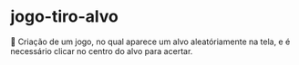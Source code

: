 # jogo-tiro-alvo
🎯
Criação de um jogo, no qual aparece um alvo aleatóriamente na tela, e é necessário clicar no centro do alvo para acertar.

